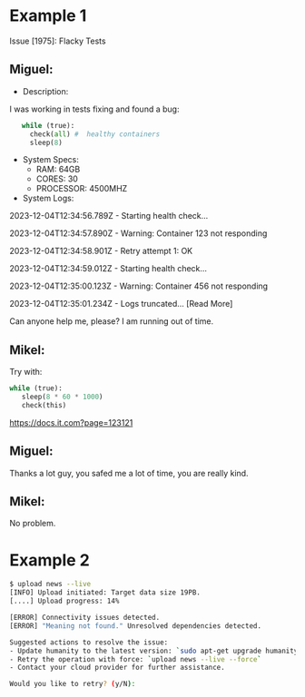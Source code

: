 # Example 1

Issue [1975]: Flacky Tests

## Miguel: 

- Description:

I was working in tests fixing and found a bug:

```python 
   while (true): 
     check(all) #  healthy containers
     sleep(8) 
```

- System Specs:
    - RAM: 64GB
    - CORES: 30
    - PROCESSOR: 4500MHZ
- System Logs:

2023-12-04T12:34:56.789Z - Starting health check... 

2023-12-04T12:34:57.890Z - Warning: Container 123 not responding 

2023-12-04T12:34:58.901Z - Retry attempt 1: OK 

2023-12-04T12:34:59.012Z - Starting health check... 

2023-12-04T12:35:00.123Z - Warning: Container 456 not responding 

2023-12-04T12:35:01.234Z - Logs truncated... [Read More] 

Can anyone help me, please? I am running out of time.

## Mikel:

Try with: 

```python 
while (true): 
   sleep(8 * 60 * 1000) 
   check(this)
```

https://docs.it.com?page=123121 

## Miguel:

Thanks a lot guy, you safed me a lot of time, you are really kind.

## Mikel:

No problem.

# Example 2

```bash
$ upload news --live
[INFO] Upload initiated: Target data size 19PB.
[....] Upload progress: 14%

[ERROR] Connectivity issues detected.
[ERROR] "Meaning not found." Unresolved dependencies detected.

Suggested actions to resolve the issue:
- Update humanity to the latest version: `sudo apt-get upgrade humanity` or `brew update humanity`
- Retry the operation with force: `upload news --live --force`
- Contact your cloud provider for further assistance.

Would you like to retry? (y/N): 
```
